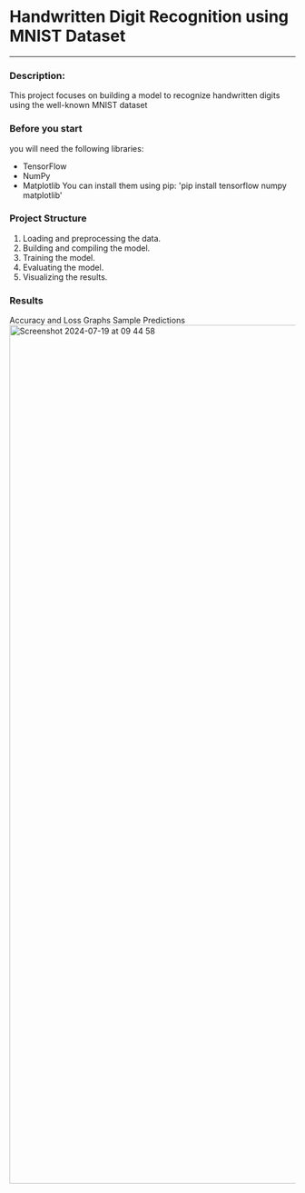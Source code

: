 Handwritten Digit Recognition using MNIST Dataset
===========
____
### Description:
This project focuses on building a model to recognize handwritten digits using the well-known MNIST dataset

### Before you start
you will need the following libraries:
- TensorFlow
- NumPy
- Matplotlib
You can install them using pip:
'pip install tensorflow numpy matplotlib'

### Project Structure
1. Loading and preprocessing the data.
2. Building and compiling the model.
3. Training the model.
4. Evaluating the model.
5. Visualizing the results.

### Results
Accuracy and Loss Graphs
Sample Predictions
<img width="1512" alt="Screenshot 2024-07-19 at 09 44 58" src="https://github.com/user-attachments/assets/efacf023-128e-4336-b59e-e48de1ae8f84">
